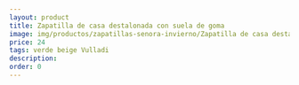 ```yaml
---
layout: product
title: Zapatilla de casa destalonada con suela de goma
image: img/productos/zapatillas-senora-invierno/Zapatilla de casa destalonada con suela de goma=24=verde beige Vulladi.webp
price: 24
tags: verde beige Vulladi
description: 
order: 0
---
```


